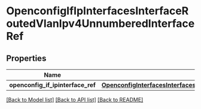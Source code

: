 # OpenconfigIfIpInterfacesInterfaceRoutedVlanIpv4UnnumberedInterfaceRef

## Properties
Name | Type | Description | Notes
------------ | ------------- | ------------- | -------------
**openconfig_if_ipinterface_ref** | [**OpenconfigInterfacesInterfacesOpenconfiginterfacesinterfacesSubinterfacesOpenconfigifipipv4UnnumberedInterfaceref**](OpenconfigInterfacesInterfacesOpenconfiginterfacesinterfacesSubinterfacesOpenconfigifipipv4UnnumberedInterfaceref.md) |  | [optional] 

[[Back to Model list]](../README.md#documentation-for-models) [[Back to API list]](../README.md#documentation-for-api-endpoints) [[Back to README]](../README.md)


